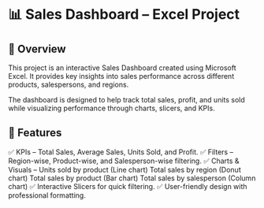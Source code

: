 # 📊 Sales Dashboard – Excel Project
## 📌 Overview

This project is an interactive Sales Dashboard created using Microsoft Excel.
It provides key insights into sales performance across different products, salespersons, and regions.

The dashboard is designed to help track total sales, profit, and units sold while visualizing performance through charts, slicers, and KPIs.

## 🚀 Features

✅ KPIs – Total Sales, Average Sales, Units Sold, and Profit.
✅ Filters – Region-wise, Product-wise, and Salesperson-wise filtering.
✅ Charts & Visuals –
    Units sold by product (Line chart)
    Total sales by region (Donut chart)
    Total sales by product (Bar chart)
    Total sales by salesperson (Column chart)
✅ Interactive Slicers for quick filtering.
✅ User-friendly design with professional formatting.
